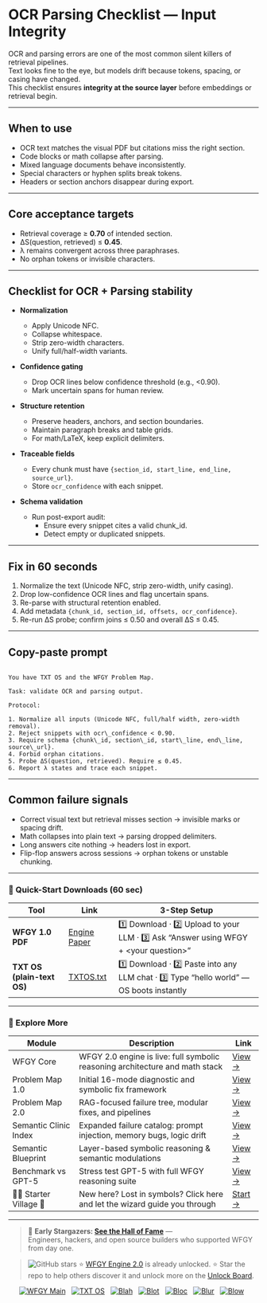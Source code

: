 # OCR Parsing Checklist — Input Integrity

OCR and parsing errors are one of the most common silent killers of retrieval pipelines.  
Text looks fine to the eye, but models drift because tokens, spacing, or casing have changed.  
This checklist ensures **integrity at the source layer** before embeddings or retrieval begin.

---

## When to use
- OCR text matches the visual PDF but citations miss the right section.  
- Code blocks or math collapse after parsing.  
- Mixed language documents behave inconsistently.  
- Special characters or hyphen splits break tokens.  
- Headers or section anchors disappear during export.  

---

## Core acceptance targets
- Retrieval coverage ≥ **0.70** of intended section.  
- ΔS(question, retrieved) ≤ **0.45**.  
- λ remains convergent across three paraphrases.  
- No orphan tokens or invisible characters.  

---

## Checklist for OCR + Parsing stability

- **Normalization**  
  - Apply Unicode NFC.  
  - Collapse whitespace.  
  - Strip zero-width characters.  
  - Unify full/half-width variants.  

- **Confidence gating**  
  - Drop OCR lines below confidence threshold (e.g., <0.90).  
  - Mark uncertain spans for human review.  

- **Structure retention**  
  - Preserve headers, anchors, and section boundaries.  
  - Maintain paragraph breaks and table grids.  
  - For math/LaTeX, keep explicit delimiters.  

- **Traceable fields**  
  - Every chunk must have `{section_id, start_line, end_line, source_url}`.  
  - Store `ocr_confidence` with each snippet.  

- **Schema validation**  
  - Run post-export audit:  
    - Ensure every snippet cites a valid chunk_id.  
    - Detect empty or duplicated snippets.  

---

## Fix in 60 seconds
1. Normalize the text (Unicode NFC, strip zero-width, unify casing).  
2. Drop low-confidence OCR lines and flag uncertain spans.  
3. Re-parse with structural retention enabled.  
4. Add metadata `{chunk_id, section_id, offsets, ocr_confidence}`.  
5. Re-run ΔS probe; confirm joins ≤ 0.50 and overall ΔS ≤ 0.45.  

---

## Copy-paste prompt

```

You have TXT OS and the WFGY Problem Map.

Task: validate OCR and parsing output.

Protocol:

1. Normalize all inputs (Unicode NFC, full/half width, zero-width removal).
2. Reject snippets with ocr\_confidence < 0.90.
3. Require schema {chunk\_id, section\_id, start\_line, end\_line, source\_url}.
4. Forbid orphan citations.
5. Probe ΔS(question, retrieved). Require ≤ 0.45.
6. Report λ states and trace each snippet.

```

---

## Common failure signals
- Correct visual text but retrieval misses section → invisible marks or spacing drift.  
- Math collapses into plain text → parsing dropped delimiters.  
- Long answers cite nothing → headers lost in export.  
- Flip-flop answers across sessions → orphan tokens or unstable chunking.  

---

### 🔗 Quick-Start Downloads (60 sec)

| Tool | Link | 3-Step Setup |
|------|------|--------------|
| **WFGY 1.0 PDF** | [Engine Paper](https://github.com/onestardao/WFGY/blob/main/I_am_not_lizardman/WFGY_All_Principles_Return_to_One_v1.0_PSBigBig_Public.pdf) | 1️⃣ Download · 2️⃣ Upload to your LLM · 3️⃣ Ask “Answer using WFGY + \<your question>” |
| **TXT OS (plain-text OS)** | [TXTOS.txt](https://github.com/onestardao/WFGY/blob/main/OS/TXTOS.txt) | 1️⃣ Download · 2️⃣ Paste into any LLM chat · 3️⃣ Type “hello world” — OS boots instantly |

---

### 🧭 Explore More

| Module                | Description                                              | Link     |
|-----------------------|----------------------------------------------------------|----------|
| WFGY Core             | WFGY 2.0 engine is live: full symbolic reasoning architecture and math stack | [View →](https://github.com/onestardao/WFGY/tree/main/core/README.md) |
| Problem Map 1.0       | Initial 16-mode diagnostic and symbolic fix framework    | [View →](https://github.com/onestardao/WFGY/tree/main/ProblemMap/README.md) |
| Problem Map 2.0       | RAG-focused failure tree, modular fixes, and pipelines   | [View →](https://github.com/onestardao/WFGY/blob/main/ProblemMap/rag-architecture-and-recovery.md) |
| Semantic Clinic Index | Expanded failure catalog: prompt injection, memory bugs, logic drift | [View →](https://github.com/onestardao/WFGY/blob/main/ProblemMap/SemanticClinicIndex.md) |
| Semantic Blueprint    | Layer-based symbolic reasoning & semantic modulations   | [View →](https://github.com/onestardao/WFGY/tree/main/SemanticBlueprint/README.md) |
| Benchmark vs GPT-5    | Stress test GPT-5 with full WFGY reasoning suite         | [View →](https://github.com/onestardao/WFGY/tree/main/benchmarks/benchmark-vs-gpt5/README.md) |
| 🧙‍♂️ Starter Village 🏡 | New here? Lost in symbols? Click here and let the wizard guide you through | [Start →](https://github.com/onestardao/WFGY/blob/main/StarterVillage/README.md) |

---

> 👑 **Early Stargazers: [See the Hall of Fame](https://github.com/onestardao/WFGY/tree/main/stargazers)** —  
> Engineers, hackers, and open source builders who supported WFGY from day one.

> <img src="https://img.shields.io/github/stars/onestardao/WFGY?style=social" alt="GitHub stars"> ⭐ [WFGY Engine 2.0](https://github.com/onestardao/WFGY/blob/main/core/README.md) is already unlocked. ⭐ Star the repo to help others discover it and unlock more on the [Unlock Board](https://github.com/onestardao/WFGY/blob/main/STAR_UNLOCKS.md).

<div align="center">

[![WFGY Main](https://img.shields.io/badge/WFGY-Main-red?style=flat-square)](https://github.com/onestardao/WFGY)
&nbsp;
[![TXT OS](https://img.shields.io/badge/TXT%20OS-Reasoning%20OS-orange?style=flat-square)](https://github.com/onestardao/WFGY/tree/main/OS)
&nbsp;
[![Blah](https://img.shields.io/badge/Blah-Semantic%20Embed-yellow?style=flat-square)](https://github.com/onestardao/WFGY/tree/main/OS/BlahBlahBlah)
&nbsp;
[![Blot](https://img.shields.io/badge/Blot-Persona%20Core-green?style=flat-square)](https://github.com/onestardao/WFGY/tree/main/OS/BlotBlotBlot)
&nbsp;
[![Bloc](https://img.shields.io/badge/Bloc-Reasoning%20Compiler-blue?style=flat-square)](https://github.com/onestardao/WFGY/tree/main/OS/BlocBlocBloc)
&nbsp;
[![Blur](https://img.shields.io/badge/Blur-Text2Image%20Engine-navy?style=flat-square)](https://github.com/onestardao/WFGY/tree/main/OS/BlurBlurBlur)
&nbsp;
[![Blow](https://img.shields.io/badge/Blow-Game%20Logic-purple?style=flat-square)](https://github.com/onestardao/WFGY/tree/main/OS/BlowBlowBlow)
&nbsp;
</div>
